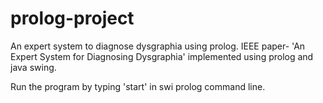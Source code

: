 # prolog-project
An expert system to diagnose dysgraphia using prolog. IEEE paper- 'An Expert System for Diagnosing Dysgraphia' implemented using prolog and java swing.

Run the program by typing 'start' in swi prolog command line.
